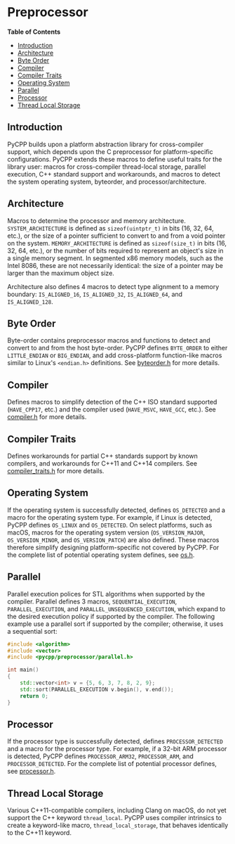 # Preprocessor

**Table of Contents**

- [Introduction](#introduction)
- [Architecture](#architecture)
- [Byte Order](#byte-order)
- [Compiler](#compiler)
- [Compiler Traits](#compiler-traits)
- [Operating System](#operating-system)
- [Parallel](#parallel)
- [Processor](#processor)
- [Thread Local Storage](#thread-local-storage)

## Introduction

PyCPP builds upon a platform abstraction library for cross-compiler support, which depends upon the C preprocessor for platform-specific configurations. PyCPP extends these macros to define useful traits for the library user: macros for cross-compiler thread-local storage, parallel execution, C++ standard support and workarounds, and macros to detect the system operating system, byteorder, and processor/architecture.

## Architecture

Macros to determine the processor and memory architecture. `SYSTEM_ARCHITECTURE` is defined as `sizeof(uintptr_t)` in bits (16, 32, 64, etc.), or the size of a pointer sufficient to convert to and from a void pointer on the system. `MEMORY_ARCHITECTURE` is defined as `sizeof(size_t)` in bits (16, 32, 64, etc.), or the number of bits required to represent an object's size in a single memory segment. In segmented x86 memory models, such as the Intel 8086, these are not necessarily identical: the size of a pointer may be larger than the maximum object size.

Architecture also defines 4 macros to detect type alignment to a memory boundary: `IS_ALIGNED_16`, `IS_ALIGNED_32`, `IS_ALIGNED_64`, and `IS_ALIGNED_128`.

## Byte Order

Byte-order contains preprocessor macros and functions to detect and convert to and from the host byte-order. PyCPP defines `BYTE_ORDER` to either `LITTLE_ENDIAN` or `BIG_ENDIAN`, and add cross-platform function-like macros similar to Linux's `<endian.h>` definitions. See [byteorder.h](/byteorder.h) for more details.

## Compiler

Defines macros to simplify detection of the C++ ISO standard supported (`HAVE_CPP17`, etc.) and the compiler used (`HAVE_MSVC`, `HAVE_GCC`, etc.). See [compiler.h](/compiler.h) for more details.

## Compiler Traits

Defines workarounds for partial C++ standards support by known compilers, and workarounds for C++11 and C++14 compilers. See [compiler_traits.h](/compiler_traits.h) for more details.

## Operating System

If the operating system is successfully detected, defines `OS_DETECTED` and a macro for the operating system type. For example, if Linux is detected, PyCPP defines `OS_LINUX` and `OS_DETECTED`. On select platforms, such as macOS, macros for the operating system version (`OS_VERSION_MAJOR`, `OS_VERSION_MINOR`, and `OS_VERSION_PATCH`) are also defined. These macros therefore simplify designing platform-specific not covered by PyCPP. For the complete list of potential operating system defines, see [os.h](/os.h).

## Parallel

Parallel  execution polices for STL algorithms when supported by the compiler. Parallel defines 3 macros, `SEQUENTIAL_EXECUTION`,  `PARALLEL_EXECUTION`, and `PARALLEL_UNSEQUENCED_EXECUTION`, which expand to the desired execution policy if supported by the compiler. The following example use a parallel sort if supported by the compiler; otherwise, it uses a sequential sort:

```cpp
#include <algorithm>
#include <vector>
#include <pycpp/preprocessor/parallel.h>

int main()
{
    std::vector<int> v = {5, 6, 3, 7, 8, 2, 9};
    std::sort(PARALLEL_EXECUTION v.begin(), v.end());
    return 0;
}
```

## Processor

If the processor type is successfully detected, defines `PROCESSOR_DETECTED` and a macro for the processor type. For example, if a 32-bit ARM processor is detected, PyCPP defines `PROCESSOR_ARM32`, `PROCESSOR_ARM`, and `PROCESSOR_DETECTED`. For the complete list of potential processor defines, see [processor.h](/processor.h).

## Thread Local Storage

Various C++11-compatible compilers, including Clang on macOS, do not yet support the C++ keyword `thread_local`. PyCPP uses compiler intrinsics to create a keyword-like macro, `thread_local_storage`, that behaves identically to the C++11 keyword.
